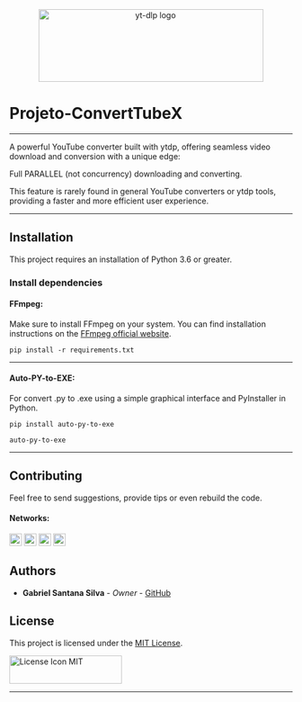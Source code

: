 <div align=center><img alt="yt-dlp logo" src="https://raw.githubusercontent.com/yt-dlp/yt-dlp/master/.github/banner.svg" width="400" height="129"/></div>

# Projeto-ConvertTubeX

---

A powerful YouTube converter built with ytdp, offering seamless video download and conversion with a unique edge: 

Full PARALLEL (not concurrency) downloading and converting. 

This feature is rarely found in general YouTube converters or ytdp tools, providing a faster and more efficient user experience.

---

## Installation

This project requires an installation of Python 3.6 or greater.

### Install dependencies

#### FFmpeg:

Make sure to install FFmpeg on your system. You can find installation instructions on the [FFmpeg official website](https://ffmpeg.org/download.html).

```sh-session
pip install -r requirements.txt
```

---

#### Auto-PY-to-EXE:

For convert .py to .exe using a simple graphical interface and PyInstaller in Python.

```sh-session
pip install auto-py-to-exe
```

```sh-session
auto-py-to-exe
```


---

## Contributing

Feel free to send suggestions, provide tips or even rebuild the code.

#### Networks:

[<img alt="GitHub followers" src="https://img.shields.io/github/followers/PuniGC?label=Follow&style=social" height="22" title="Follow me"/>][github]
[<img alt="Mail to Gabriel" src="https://img.shields.io/badge/-Gmail-c14438?style=flat&logo=Gmail&logoColor=white" height="22" title="gabriel04.ok@gmail.com" />][email]
[<img alt="Linkedin Profile" src="https://img.shields.io/badge/-LinkedIn-blue?style=flat-square&logo=Linkedin&logoColor=white&link=https://www.linkedin.com/in/gabriel-santana-silva-1205461a3/" height="22" />][linkedin]
[<img alt="Discord Profile" src="https://img.shields.io/badge/Discord-7289DA?style=for-the-badge&logo=discord&logoColor=white&link=dsc.bio/punidc" height="22" />][discord]

## Authors

* **Gabriel Santana Silva** - *Owner* - [GitHub][github]

## License

This project is licensed under the [MIT License][license].

[<img alt="License Icon MIT" src="https://upload.wikimedia.org/wikipedia/commons/f/f8/License_icon-mit-88x31-2.svg" height="50" width="200"/>][license]

---
[github]: https://github.com/oGaabs
[linkedin]: https://www.linkedin.com/in/gabriel-santana-silva-1205461a3/
[email]: mailto:gabriel04.ok@gmail.com
[discord]: https://discords.com/bio/p/punidc
[license]: LICENSE
